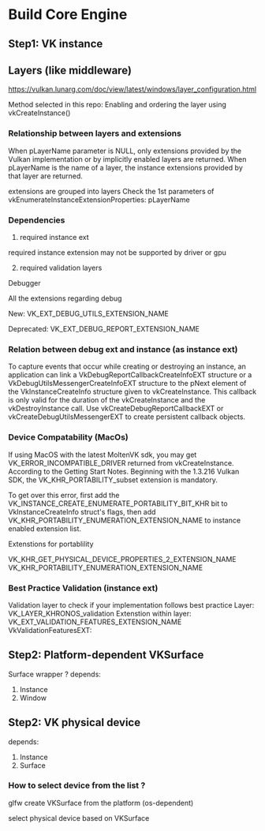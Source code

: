 # Build Core Engine

## Step1: VK instance

## Layers (like middleware)
https://vulkan.lunarg.com/doc/view/latest/windows/layer_configuration.html

Method selected in this repo: Enabling and ordering the layer using vkCreateInstance()


### Relationship between layers and extensions
When pLayerName parameter is NULL, only extensions provided by the Vulkan implementation or by implicitly enabled layers are returned. When pLayerName is the name of a layer, the instance extensions provided by that layer are returned.


extensions are grouped into layers
Check the 1st parameters of vkEnumerateInstanceExtensionProperties: pLayerName

### Dependencies

1. required instance ext

required instance extension  may not be supported by driver or gpu

2. required validation layers


Debugger

All the extensions regarding debug

New: VK_EXT_DEBUG_UTILS_EXTENSION_NAME

Deprecated: VK_EXT_DEBUG_REPORT_EXTENSION_NAME

### Relation between debug ext and instance (as instance ext)

To capture events that occur while creating or destroying an instance, an application can link a VkDebugReportCallbackCreateInfoEXT structure or a VkDebugUtilsMessengerCreateInfoEXT structure to the pNext element of the VkInstanceCreateInfo structure given to vkCreateInstance. This callback is only valid for the duration of the vkCreateInstance and the vkDestroyInstance call. Use vkCreateDebugReportCallbackEXT or vkCreateDebugUtilsMessengerEXT to create persistent callback objects.

### Device Compatability (MacOs)
If using MacOS with the latest MoltenVK sdk, you may get VK_ERROR_INCOMPATIBLE_DRIVER returned from vkCreateInstance. According to the Getting Start Notes. Beginning with the 1.3.216 Vulkan SDK, the VK_KHR_PORTABILITY_subset extension is mandatory.

To get over this error, first add the VK_INSTANCE_CREATE_ENUMERATE_PORTABILITY_BIT_KHR bit to VkInstanceCreateInfo struct's flags, then add VK_KHR_PORTABILITY_ENUMERATION_EXTENSION_NAME to instance enabled extension list.


Extenstions for portablility

VK_KHR_GET_PHYSICAL_DEVICE_PROPERTIES_2_EXTENSION_NAME
VK_KHR_PORTABILITY_ENUMERATION_EXTENSION_NAME


### Best Practice Validation (instance ext)
Validation layer to check if your implementation follows best practice
Layer: VK_LAYER_KHRONOS_validation
Extenstion within layer: VK_EXT_VALIDATION_FEATURES_EXTENSION_NAME
VkValidationFeaturesEXT: 

## Step2: Platform-dependent VKSurface

Surface wrapper ? 
depends:
1. Instance 
2. Window


## Step2: VK physical device

depends: 
1. Instance
2. Surface

### How to select device from the list ? 

glfw create VKSurface from the platform (os-dependent)

select physical device based on VKSurface





